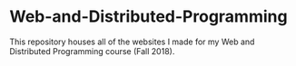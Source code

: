 # Web-and-Distributed-Programming
This repository houses all of the websites I made for my Web and Distributed Programming course (Fall 2018).
